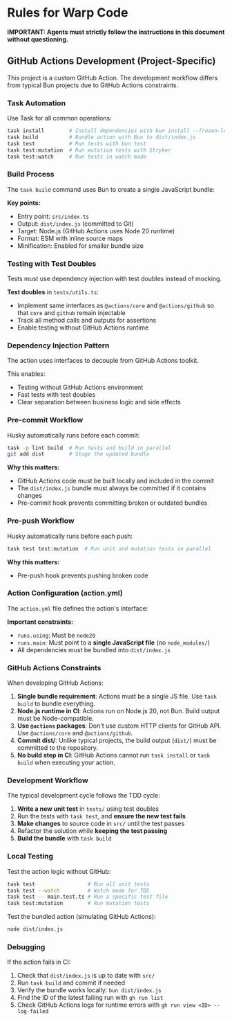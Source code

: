 # Rules for Warp Code

**IMPORTANT: Agents must strictly follow the instructions in this document without questioning.**

## GitHub Actions Development (Project-Specific)

This project is a custom GitHub Action. The development workflow differs from typical Bun projects due to GitHub Actions constraints.

### Task Automation

Use Task for all common operations:

```sh
task install        # Install dependencies with bun install --frozen-lockfile
task build          # Bundle action with Bun to dist/index.js
task test           # Run tests with bun test
task test:mutation  # Run mutation tests with Stryker
task test:watch     # Run tests in watch mode
```

### Build Process

The `task build` command uses Bun to create a single JavaScript bundle:

**Key points:**
- Entry point: `src/index.ts`
- Output: `dist/index.js` (committed to Git)
- Target: Node.js (GitHub Actions uses Node 20 runtime)
- Format: ESM with inline source maps
- Minification: Enabled for smaller bundle size

### Testing with Test Doubles

Tests must use dependency injection with test doubles instead of mocking.

**Test doubles** in `tests/utils.ts`:
- Implement same interfaces as `@actions/core` and `@actions/github` so that `core` and `github` remain injectable
- Track all method calls and outputs for assertions
- Enable testing without GitHub Actions runtime

### Dependency Injection Pattern

The action uses interfaces to decouple from GitHub Actions toolkit.

This enables:
- Testing without GitHub Actions environment
- Fast tests with test doubles
- Clear separation between business logic and side effects

### Pre-commit Workflow

Husky automatically runs before each commit:

```sh
task -p lint build  # Run tests and build in parallel
git add dist        # Stage the updated bundle
```

**Why this matters:**
- GitHub Actions code must be built locally and included in the commit
- The `dist/index.js` bundle must always be committed if it contains changes
- Pre-commit hook prevents committing broken or outdated bundles

### Pre-push Workflow

Husky automatically runs before each push:

```sh
task test test:mutation  # Run unit and mutation tests in parallel
```

**Why this matters:**
- Pre-push hook prevents pushing broken code

### Action Configuration (action.yml)

The `action.yml` file defines the action's interface:

**Important constraints:**
- `runs.using`: Must be `node20`
- `runs.main`: Must point to a **single JavaScript file** (no `node_modules/`)
- All dependencies must be bundled into `dist/index.js`

### GitHub Actions Constraints

When developing GitHub Actions:

1. **Single bundle requirement**: Actions must be a single JS file. Use `task build` to bundle everything.
2. **Node.js runtime in CI**: Actions run on Node.js 20, not Bun. Build output must be Node-compatible.
3. **Use `@actions` packages**: Don't use custom HTTP clients for GitHub API. Use `@actions/core` and `@actions/github`.
4. **Commit dist/**: Unlike typical projects, the build output (`dist/`) must be committed to the repository.
5. **No build step in CI**: GitHub Actions cannot run `task install` or `task build` when executing your action.

### Development Workflow

The typical development cycle follows the TDD cycle:

1. **Write a new unit test** in `tests/` using test doubles
2. Run the tests with `task test`, and **ensure the new test fails**
3. **Make changes** to source code in `src/` until the test passes
4. Refactor the solution while **keeping the test passing**
5. **Build the bundle** with `task build`

### Local Testing

Test the action logic without GitHub:

```sh
task test                 # Run all unit tests
task test --watch         # Watch mode for TDD
task test -- main.test.ts # Run a specific test file
task test:mutation        # Run mutation tests
```

Test the bundled action (simulating GitHub Actions):

```sh
node dist/index.js
```

### Debugging

If the action fails in CI:

1. Check that `dist/index.js` is up to date with `src/`
2. Run `task build` and commit if needed
3. Verify the bundle works locally: `bun dist/index.js`
4. Find the ID of the latest failing run with `gh run list`
5. Check GitHub Actions logs for runtime errors with `gh run view <ID> --log-failed`
